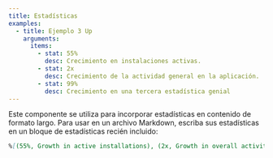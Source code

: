```yaml
---
title: Estadísticas
examples:
  - title: Ejemplo 3 Up
    arguments:
      items:
        - stat: 55%
          desc: Crecimiento en instalaciones activas.
        - stat: 2x
          desc: Crecimiento de la actividad general en la aplicación.
        - stat: 99%
          desc: Crecimiento en una tercera estadística genial
---
```


Este componente se utiliza para incorporar estadísticas en contenido de formato largo. Para usar en un archivo Markdown, escriba sus estadísticas en un bloque de estadísticas recién incluido:

```markdown
%[(55%, Growth in active installations), (2x, Growth in overall activity in app)]
```
